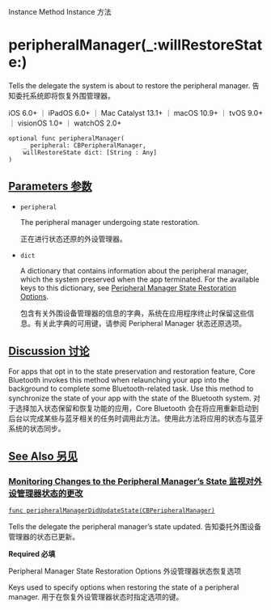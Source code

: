 Instance Method Instance 方法

# peripheralManager(_:willRestoreState:) 

Tells the delegate the system is about to restore the peripheral manager.
告知委托系统即将恢复外围管理器。

iOS 6.0+ ｜ iPadOS 6.0+ ｜ Mac Catalyst 13.1+ ｜ macOS 10.9+ ｜ tvOS 9.0+ ｜ visionOS 1.0+ ｜ watchOS 2.0+ 

```
optional func peripheralManager(
    _ peripheral: CBPeripheralManager,
    willRestoreState dict: [String : Any]
)
```



## [Parameters 参数](https://developer.apple.com/documentation/corebluetooth/cbperipheralmanagerdelegate/peripheralmanager(_:willrestorestate:)#parameters)

- `peripheral`

  The peripheral manager undergoing state restoration. 

  正在进行状态还原的外设管理器。

- `dict`

  A dictionary that contains information about the peripheral manager, which the system preserved when the app terminated. For the available keys to this dictionary, see [Peripheral Manager State Restoration Options](https://developer.apple.com/documentation/corebluetooth/peripheral-manager-state-restoration-options).

  包含有关外围设备管理器的信息的字典，系统在应用程序终止时保留这些信息。有关此字典的可用键，请参阅 Peripheral Manager 状态还原选项。

  

## [Discussion 讨论](https://developer.apple.com/documentation/corebluetooth/cbperipheralmanagerdelegate/peripheralmanager(_:willrestorestate:)#Discussion)

For apps that opt in to the state preservation and restoration feature, Core Bluetooth invokes this method when relaunching your app into the background to complete some Bluetooth-related task. Use this method to synchronize the state of your app with the state of the Bluetooth system.
对于选择加入状态保留和恢复功能的应用，Core Bluetooth 会在将应用重新启动到后台以完成某些与蓝牙相关的任务时调用此方法。使用此方法将应用的状态与蓝牙系统的状态同步。



## [See Also 另见](https://developer.apple.com/documentation/corebluetooth/cbperipheralmanagerdelegate/peripheralmanager(_:willrestorestate:)#see-also)

### [Monitoring Changes to the Peripheral Manager’s State 监视对外设管理器状态的更改](https://developer.apple.com/documentation/corebluetooth/cbperipheralmanagerdelegate/peripheralmanager(_:willrestorestate:)#Monitoring-Changes-to-the-Peripheral-Managers-State)

[`func peripheralManagerDidUpdateState(CBPeripheralManager)`](https://developer.apple.com/documentation/corebluetooth/cbperipheralmanagerdelegate/peripheralmanagerdidupdatestate(_:))

Tells the delegate the peripheral manager’s state updated.
告知委托外围设备管理器的状态已更新。

**Required 必填**



Peripheral Manager State Restoration Options
外设管理器状态恢复选项

Keys used to specify options when restoring the state of a peripheral manager.
用于在恢复外设管理器状态时指定选项的键。
